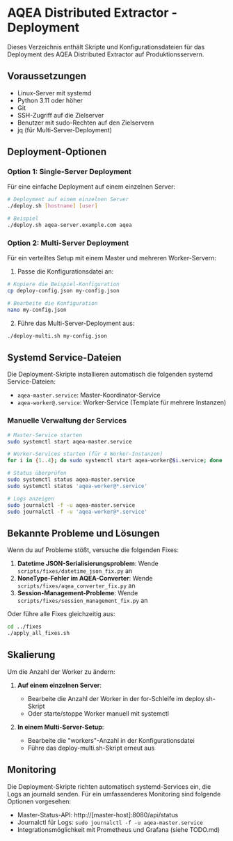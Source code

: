 # AQEA Distributed Extractor - Deployment

Dieses Verzeichnis enthält Skripte und Konfigurationsdateien für das Deployment des AQEA Distributed Extractor auf Produktionsservern.

## Voraussetzungen

- Linux-Server mit systemd
- Python 3.11 oder höher
- Git
- SSH-Zugriff auf die Zielserver
- Benutzer mit sudo-Rechten auf den Zielservern
- jq (für Multi-Server-Deployment)

## Deployment-Optionen

### Option 1: Single-Server Deployment

Für eine einfache Deployment auf einem einzelnen Server:

```bash
# Deployment auf einem einzelnen Server
./deploy.sh [hostname] [user]

# Beispiel
./deploy.sh aqea-server.example.com aqea
```

### Option 2: Multi-Server Deployment

Für ein verteiltes Setup mit einem Master und mehreren Worker-Servern:

1. Passe die Konfigurationsdatei an:

```bash
# Kopiere die Beispiel-Konfiguration
cp deploy-config.json my-config.json

# Bearbeite die Konfiguration
nano my-config.json
```

2. Führe das Multi-Server-Deployment aus:

```bash
./deploy-multi.sh my-config.json
```

## Systemd Service-Dateien

Die Deployment-Skripte installieren automatisch die folgenden systemd Service-Dateien:

- `aqea-master.service`: Master-Koordinator-Service
- `aqea-worker@.service`: Worker-Service (Template für mehrere Instanzen)

### Manuelle Verwaltung der Services

```bash
# Master-Service starten
sudo systemctl start aqea-master.service

# Worker-Services starten (für 4 Worker-Instanzen)
for i in {1..4}; do sudo systemctl start aqea-worker@$i.service; done

# Status überprüfen
sudo systemctl status aqea-master.service
sudo systemctl status 'aqea-worker@*.service'

# Logs anzeigen
sudo journalctl -f -u aqea-master.service
sudo journalctl -f -u 'aqea-worker@*.service'
```

## Bekannte Probleme und Lösungen

Wenn du auf Probleme stößt, versuche die folgenden Fixes:

1. **Datetime JSON-Serialisierungsproblem**: Wende `scripts/fixes/datetime_json_fix.py` an
2. **NoneType-Fehler im AQEA-Converter**: Wende `scripts/fixes/aqea_converter_fix.py` an
3. **Session-Management-Probleme**: Wende `scripts/fixes/session_management_fix.py` an

Oder führe alle Fixes gleichzeitig aus:

```bash
cd ../fixes
./apply_all_fixes.sh
```

## Skalierung

Um die Anzahl der Worker zu ändern:

1. **Auf einem einzelnen Server**:
   - Bearbeite die Anzahl der Worker in der for-Schleife im deploy.sh-Skript
   - Oder starte/stoppe Worker manuell mit systemctl

2. **In einem Multi-Server-Setup**:
   - Bearbeite die "workers"-Anzahl in der Konfigurationsdatei
   - Führe das deploy-multi.sh-Skript erneut aus

## Monitoring

Die Deployment-Skripte richten automatisch systemd-Services ein, die Logs an journald senden.
Für ein umfassenderes Monitoring sind folgende Optionen vorgesehen:

- Master-Status-API: http://[master-host]:8080/api/status
- Journalctl für Logs: `sudo journalctl -f -u aqea-master.service`
- Integrationsmöglichkeit mit Prometheus und Grafana (siehe TODO.md) 